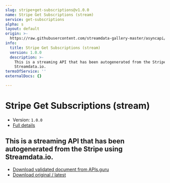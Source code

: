 ```yaml
---
slug: stripe+get-subscriptions@v1.0.0
name: Stripe Get Subscriptions (stream)
service: get-subscriptions
alpha: s
layout: default
origin: >-
  https://raw.githubusercontent.com/streamdata-gallery-master/asyncapi/master/_listings/stripe/stripe-get-subscriptions-stream-async.md
info:
  title: Stripe Get Subscriptions (stream)
  version: 1.0.0
  description: >-
    This is a streaming API that has been autogenerated from the Stripe using
    Streamdata.io.
termsOfService: ''
externalDocs: {}

---
```

# Stripe Get Subscriptions (stream)

* Version: `1.0.0`
* [Full details](../html/stripe+get-subscriptions@v1.0.0.html)



## This is a streaming API that has been autogenerated from the Stripe using Streamdata.io.



* [Download validated document from APIs.guru](https://raw.githubusercontent.com/APIs-guru/asyncapi-directory/master/docs/APIs/stripe%2Bget-subscriptions%40v1.0.0.yaml)
* [Download original / latest](https://raw.githubusercontent.com/streamdata-gallery-master/asyncapi/master/_listings/stripe/stripe-get-subscriptions-stream-async.md)

<script type="application/ld+json">
{
  "@context": "http://schema.org/",
  "@type": "WebAPI",
  "description": "This is a streaming API that has been autogenerated from the Stripe using Streamdata.io.",
  "documentation": "",

  "name": "Stripe Get Subscriptions (stream)"
}
</script>
